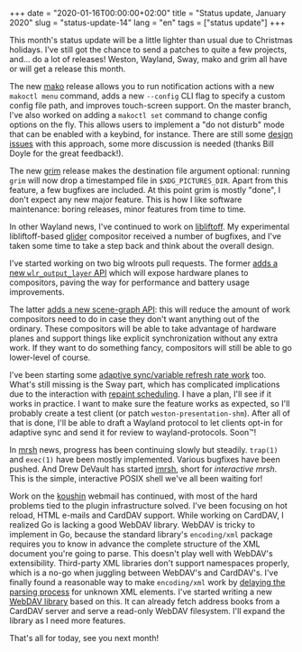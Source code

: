 +++
date = "2020-01-16T00:00:00+02:00"
title = "Status update, January 2020"
slug = "status-update-14"
lang = "en"
tags = ["status update"]
+++

This month's status update will be a little lighter than usual due to Christmas
holidays. I've still got the chance to send a patches to quite a few projects,
and… do a lot of releases! Weston, Wayland, Sway, mako and grim all have or
will get a release this month.

The new [mako] release allows you to run notification actions with a new
`makoctl menu` command, adds a new `--config` CLI flag to specify a custom
config file path, and improves touch-screen support. On the master branch,
I've also worked on adding a `makoctl set` command to change config options
on the fly. This allows users to implement a "do not disturb" mode that can
be enabled with a keybind, for instance. There are still some
[design issues][makoctl set issues] with this approach, some more discussion
is needed (thanks Bill Doyle for the great feedback!).

The new [grim] release makes the destination file argument optional: running
`grim` will now drop a timestamped file in `$XDG_PICTURES_DIR`. Apart from this
feature, a few bugfixes are included. At this point grim is mostly "done", I
don't expect any new major feature. This is how I like software maintenance:
boring releases, minor features from time to time.

In other Wayland news, I've continued to work on [libliftoff]. My experimental
libliftoff-based [glider] compositor received a number of bugfixes, and I've
taken some time to take a step back and think about the overall design.

I've started working on two big wlroots pull requests. The former [adds a new
`wlr_output_layer` API][wlroots output-layer] which will expose hardware planes
to compositors, paving the way for performance and battery usage improvements.

The latter [adds a new scene-graph API][wlroots scene-graph]: this will reduce
the amount of work compositors need to do in case they don't want anything out
of the ordinary. These compositors will be able to take advantage of hardware
planes and support things like explicit synchronization without any extra work.
If they want to do something fancy, compositors will still be able to go
lower-level of course.

I've been starting some [adaptive sync/variable refresh rate work][wlroots vrr]
too. What's still missing is the Sway part, which has complicated implications
due to the interaction with [repaint scheduling][sway repaint scheduling]. I
have a plan, I'll see if it works in practice. I want to make sure the feature
works as expected, so I'll probably create a test client (or patch
`weston-presentation-shm`). After all of that is done, I'll be able to draft a
Wayland protocol to let clients opt-in for adaptive sync and send it for review
to wayland-protocols. Soon™!

In [mrsh] news, progress has been continuing slowly but steadily. `trap(1)`
and `exec(1)` have been mostly implemented. Various bugfixes have been pushed.
And Drew DeVault has started [imrsh], short for _interactive mrsh_. This is the
simple, interactive POSIX shell we've all been waiting for!

Work on the [koushin] webmail has continued, with most of the hard problems
tied to the plugin infrastructure solved. I've been focusing on hot reload,
HTML e-mails and CardDAV support. While working on CardDAV, I realized Go is
lacking a good WebDAV library. WebDAV is tricky to implement in Go, because
the standard library's `encoding/xml` package requires you to know in advance
the complete structure of the XML document you're going to parse. This doesn't
play well with WebDAV's extensibility. Third-party XML libraries don't support
namespaces properly, which is a no-go when juggling between WebDAV's and
CardDAV's. I've finally found a reasonable way to make `encoding/xml` work by
[delaying the parsing process][go-webdav rawxmlvalue] for unknown XML elements.
I've started writing a new [WebDAV library][go-webdav] based on this. It can
already fetch address books from a CardDAV server and serve a read-only WebDAV
filesystem. I'll expand the library as I need more features.

That's all for today, see you next month!

[mako]: https://github.com/emersion/mako
[grim]: https://github.com/emersion/grim
[makoctl set issues]: https://github.com/emersion/mako/issues/138
[libliftoff]: https://github.com/emersion/libliftoff
[glider]: https://github.com/emersion/glider
[sedna]: https://git.sr.ht/~sircmpwn/sedna
[grim]: https://github.com/emersion/grim
[mrsh]: https://mrsh.sh
[imrsh]: https://git.sr.ht/~sircmpwn/imrsh/
[wlroots scene-graph]: https://github.com/swaywm/wlroots/pull/1966
[wlroots output-layer]: https://github.com/swaywm/wlroots/pull/1985
[wlroots vrr]: https://github.com/swaywm/wlroots/pull/1987
[sway repaint scheduling]: https://github.com/swaywm/sway/pull/4588
[koushin]: https://git.sr.ht/~emersion/koushin
[go-webdav]: https://github.com/emersion/go-webdav
[go-webdav rawxmlvalue]: https://github.com/emersion/go-webdav/blob/56c162197b673cd5b7b1c8841e3e2ac620a0f6b5/internal/xml.go

